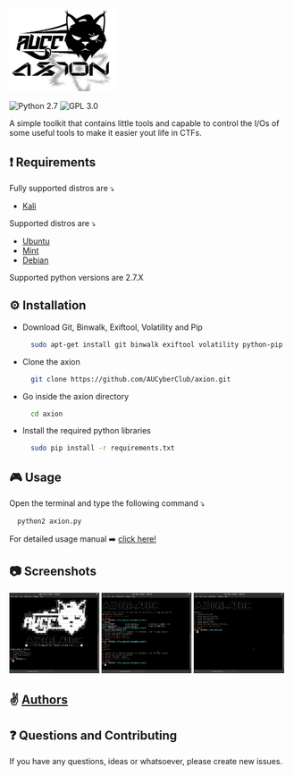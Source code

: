 <img src="screenshots/axionLogo.jpg" height ="38%" width="38%"></img> 

![Python 2.7](https://img.shields.io/badge/Python-2.7-yellow.svg)
![GPL 3.0](https://img.shields.io/badge/license-GPLv3-red.svg)

A simple toolkit that contains little tools and capable to control the I/Os of some useful tools to make it easier yout life in CTFs. 

## :exclamation: Requirements

Fully supported distros are :arrow_heading_down:
* [Kali](https://www.kali.org/)

Supported distros are :arrow_heading_down:
* [Ubuntu](https://www.ubuntu.com/)
* [Mint](https://linuxmint.com/)
* [Debian](https://www.debian.org/)

Supported python versions are 2.7.X

## ⚙ Installation

- Download Git, Binwalk, Exiftool, Volatility and Pip
    ```bash
      sudo apt-get install git binwalk exiftool volatility python-pip
    ```

- Clone the axion
    ```bash
      git clone https://github.com/AUCyberClub/axion.git
    ```

- Go inside the axion directory
    ```bash
      cd axion
    ```

- Install the required python libraries
    ```bash
      sudo pip install -r requirements.txt
    ```

## :video_game: Usage

Open the terminal and type the following command :arrow_heading_down:

```bash
  python2 axion.py
```

For detailed usage manual :arrow_right: [click here!](https://github.com/AUCyberClub/axion/wiki)

## :camera: Screenshots

<img src="screenshots/a1.png" height ="32%" width="32%"></img> 
<img src="screenshots/a2.png" height ="32%" width="32%"></img> 
<img src="screenshots/a3.png" height ="32%" width="32%"></img>

## ✌️ [Authors](https://github.com/AUCyberClub/axion/graphs/contributors)

## :question: Questions and Contributing

If you have any questions, ideas or whatsoever, please create new issues.




